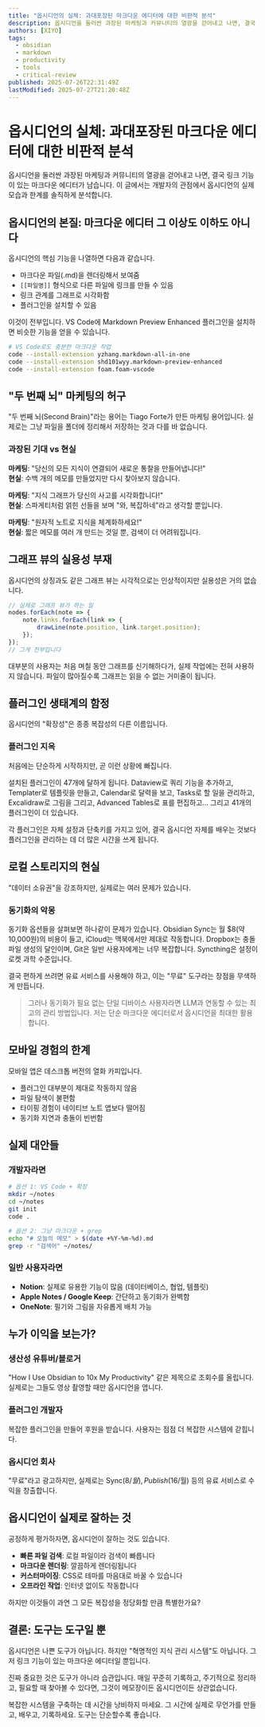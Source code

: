 ```yaml
---
title: "옵시디언의 실체: 과대포장된 마크다운 에디터에 대한 비판적 분석"
description: 옵시디언을 둘러싼 과장된 마케팅과 커뮤니티의 열광을 걷어내고 나면, 결국 링크 기능이 있는 마크다운 에디터가 남습니다. 이 글에서는 개발자의 관점에서 옵시디언의 실제 모습과 한계를 솔직하게 분석합니다.
authors: [XIYO]
tags:
  - obsidian
  - markdown
  - productivity
  - tools
  - critical-review
published: 2025-07-26T22:31:49Z
lastModified: 2025-07-27T21:20:48Z
---
```


# 옵시디언의 실체: 과대포장된 마크다운 에디터에 대한 비판적 분석

옵시디언을 둘러싼 과장된 마케팅과 커뮤니티의 열광을 걷어내고 나면, 결국 링크 기능이 있는 마크다운 에디터가 남습니다. 이 글에서는 개발자의 관점에서 옵시디언의 실제 모습과 한계를 솔직하게 분석합니다.

## 옵시디언의 본질: 마크다운 에디터 그 이상도 이하도 아니다

옵시디언의 핵심 기능을 나열하면 다음과 같습니다.

- 마크다운 파일(.md)을 렌더링해서 보여줌
- `[[파일명]]` 형식으로 다른 파일에 링크를 만들 수 있음
- 링크 관계를 그래프로 시각화함
- 플러그인을 설치할 수 있음

이것이 전부입니다. VS Code에 Markdown Preview Enhanced 플러그인을 설치하면 비슷한 기능을 얻을 수 있습니다.

```bash
# VS Code로도 충분한 마크다운 작업
code --install-extension yzhang.markdown-all-in-one
code --install-extension shd101wyy.markdown-preview-enhanced
code --install-extension foam.foam-vscode
```

## "두 번째 뇌" 마케팅의 허구

"두 번째 뇌(Second Brain)"라는 용어는 Tiago Forte가 만든 마케팅 용어입니다. 실제로는 그냥 파일을 폴더에 정리해서 저장하는 것과 다를 바 없습니다.

### 과장된 기대 vs 현실

**마케팅**: "당신의 모든 지식이 연결되어 새로운 통찰을 만들어냅니다!"  
**현실**: 수백 개의 메모를 만들었지만 다시 찾아보지 않습니다.

**마케팅**: "지식 그래프가 당신의 사고를 시각화합니다!"  
**현실**: 스파게티처럼 얽힌 선들을 보며 "와, 복잡하네"라고 생각할 뿐입니다.

**마케팅**: "원자적 노트로 지식을 체계화하세요!"  
**현실**: 짧은 메모를 여러 개 만드는 것일 뿐, 검색이 더 어려워집니다.

## 그래프 뷰의 실용성 부재

옵시디언의 상징과도 같은 그래프 뷰는 시각적으로는 인상적이지만 실용성은 거의 없습니다.

```javascript
// 실제로 그래프 뷰가 하는 일
nodes.forEach(note => {
    note.links.forEach(link => {
        drawLine(note.position, link.target.position);
    });
});
// 그게 전부입니다
```

대부분의 사용자는 처음 며칠 동안 그래프를 신기해하다가, 실제 작업에는 전혀 사용하지 않습니다. 파일이 많아질수록 그래프는 읽을 수 없는 거미줄이 됩니다.

## 플러그인 생태계의 함정

옵시디언의 "확장성"은 종종 복잡성의 다른 이름입니다.

### 플러그인 지옥

처음에는 단순하게 시작하지만, 곧 이런 상황에 빠집니다.

설치된 플러그인이 47개에 달하게 됩니다. Dataview로 쿼리 기능을 추가하고, Templater로 템플릿을 만들고, Calendar로 달력을 보고, Tasks로 할 일을 관리하고, Excalidraw로 그림을 그리고, Advanced Tables로 표를 편집하고... 그리고 41개의 플러그인이 더 있습니다.

각 플러그인은 자체 설정과 단축키를 가지고 있어, 결국 옵시디언 자체를 배우는 것보다 플러그인을 관리하는 데 더 많은 시간을 쓰게 됩니다.

## 로컬 스토리지의 현실

"데이터 소유권"을 강조하지만, 실제로는 여러 문제가 있습니다.

### 동기화의 악몽

동기화 옵션들을 살펴보면 하나같이 문제가 있습니다. Obsidian Sync는 월 $8(약 10,000원)의 비용이 들고, iCloud는 맥북에서만 제대로 작동합니다. Dropbox는 충돌 파일 생성의 달인이며, Git은 일반 사용자에게는 너무 복잡합니다. Syncthing은 설정이 로켓 과학 수준입니다.

결국 편하게 쓰려면 유료 서비스를 사용해야 하고, 이는 "무료" 도구라는 장점을 무색하게 만듭니다.

> 그러나 동기화가 필요 없는 단일 디바이스 사용자라면 LLM과 연동할 수 있는 최고의 관리 방법입니다. 저는 단순 마크다운 에디터로서 옵시디언을 최대한 활용합니다.

## 모바일 경험의 한계

모바일 앱은 데스크톱 버전의 열화 카피입니다.

- 플러그인 대부분이 제대로 작동하지 않음
- 파일 탐색이 불편함
- 타이핑 경험이 네이티브 노트 앱보다 떨어짐
- 동기화 지연과 충돌이 빈번함

## 실제 대안들

### 개발자라면

```bash
# 옵션 1: VS Code + 확장
mkdir ~/notes
cd ~/notes
git init
code .

# 옵션 2: 그냥 마크다운 + grep
echo "# 오늘의 메모" > $(date +%Y-%m-%d).md
grep -r "검색어" ~/notes/
```

### 일반 사용자라면

- **Notion**: 실제로 유용한 기능이 많음 (데이터베이스, 협업, 템플릿)
- **Apple Notes / Google Keep**: 간단하고 동기화가 완벽함
- **OneNote**: 필기와 그림을 자유롭게 배치 가능

## 누가 이익을 보는가?

### 생산성 유튜버/블로거

"How I Use Obsidian to 10x My Productivity" 같은 제목으로 조회수를 올립니다. 실제로는 그들도 영상 촬영할 때만 옵시디언을 엽니다.

### 플러그인 개발자

복잡한 플러그인을 만들어 후원을 받습니다. 사용자는 점점 더 복잡한 시스템에 갇힙니다.

### 옵시디언 회사

"무료"라고 광고하지만, 실제로는 Sync($8/월), Publish($16/월) 등의 유료 서비스로 수익을 창출합니다.

## 옵시디언이 실제로 잘하는 것

공정하게 평가하자면, 옵시디언이 잘하는 것도 있습니다.

- **빠른 파일 검색**: 로컬 파일이라 검색이 빠릅니다
- **마크다운 렌더링**: 깔끔하게 렌더링됩니다
- **커스터마이징**: CSS로 테마를 마음대로 바꿀 수 있습니다
- **오프라인 작업**: 인터넷 없이도 작동합니다

하지만 이것들이 과연 그 모든 복잡성을 정당화할 만큼 특별한가요?

## 결론: 도구는 도구일 뿐

옵시디언은 나쁜 도구가 아닙니다. 하지만 "혁명적인 지식 관리 시스템"도 아닙니다. 그저 링크 기능이 있는 마크다운 에디터일 뿐입니다.

진짜 중요한 것은 도구가 아니라 습관입니다. 매일 꾸준히 기록하고, 주기적으로 정리하고, 필요할 때 찾아볼 수 있다면, 그것이 메모장이든 옵시디언이든 상관없습니다.

복잡한 시스템을 구축하는 데 시간을 낭비하지 마세요. 그 시간에 실제로 무언가를 만들고, 배우고, 기록하세요. 도구는 단순할수록 좋습니다.

